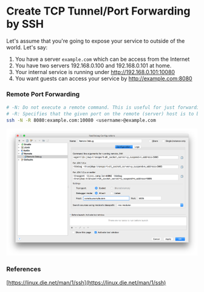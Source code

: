 # Create TCP Tunnel/Port Forwarding by SSH

Let's assume that you're going to expose your service to outside of the world. Let's say:

1. You have a server `example.com` which can be access from the Internet
2. You have two servers 192.168.0.100 and 192.168.0.101 at home.
3. Your internal service is running under http://192.168.0.101:10080
4. You want guests can access your service by http://example.com:8080

### Remote Port Forwarding

```bash
# -N: Do not execute a remote command. This is useful for just forwarding ports
# -R: Specifies that the given port on the remote (server) host is to be forwarded to the given host and port on the local side.
ssh -N -R 8080:example.com:10080 <username>@example.com
```

![](.gitbook/assets/image.png)

### References

[https://linux.die.net/man/1/ssh](https://linux.die.net/man/1/ssh)

